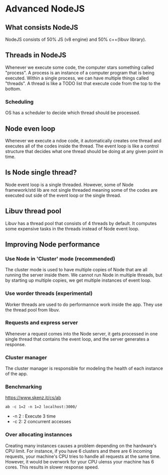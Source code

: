 # Advanced NodeJS

## What consists NodeJS
NodeJS consists of 50% JS (v8 engine) and 50% c++(libuv library).

## Threads in NodeJS
Whenever we execute some code, the computer stars something called "process". A process is an instance of a computer program that is being executed. Within a single process, we can have multiple things called "threads". A thread is like a TODO list that execute code from the top to the bottom.

### Scheduling
OS has a scheduler to decide which thread should be processed.

## Node even loop
Whenever we execute a ndoe code, it automatically creates one thread and executes all of the codes inside the thread. The event loop is like a control structure that decides what one thread should be doing at any given point in time.

## Is Node single thread?
Node event loop is a single threaded. However, some of Node framework/std lib are not single threaded meaning some of the codes are executed out side of the event loop or the single thread.

## Libuv thread pool
Libuv has a thread pool that consists of 4 threads by default. It computes some expensive tasks in the threads instead of Node event loop.

## Improving Node performance
### Use Node in 'Cluster' mode (recommended)
The cluster mode is used to have multiple copies of Node that are all running the server inside them. We cannot run Node in multiple threads, but by starting up multiple copies, we get multiple instances of event loop.

### Use worder threads (experimental)
Worker threads are used to do performannce work inside the app. They use the thread pool from libuv.

### Requests and express server
Whenever a request comes into the Node server, it gets processed in one single thread that contains the event loop, and the server generates a response.

### Cluster manager
The cluster manager is responsible for modeling the health of each instance of the app.

### Benchmarking
https://www.skenz.it/cs/ab

```
ab -c 1=2 -n 1=2 localhost:3000/
```

- -n 2 : Execute 3 time
- -c 2: 2 concurrent accesses

### Over allocating instannces
Creating many instances causes a problem depending on the hardware's CPU limit. For instance, if you have 6 clusters and there are 6 incoming requests, your machine's CPU tries to handle all requests at the same time. However, it would be overwork for your CPU ulenss your machine has 6 cores. This results in slower response speed.